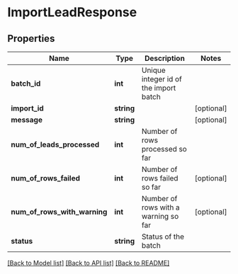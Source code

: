 # ImportLeadResponse

## Properties

Name | Type | Description | Notes
------------ | ------------- | ------------- | -------------
**batch_id** | **int** | Unique integer id of the import batch |
**import_id** | **string** |  | [optional]
**message** | **string** |  | [optional]
**num_of_leads_processed** | **int** | Number of rows processed so far |
**num_of_rows_failed** | **int** | Number of rows failed so far | [optional]
**num_of_rows_with_warning** | **int** | Number of rows with a warning so far | [optional]
**status** | **string** | Status of the batch |

[[Back to Model list]](../../README.md#models) [[Back to API list]](../../README.md#endpoints) [[Back to README]](../../README.md)
